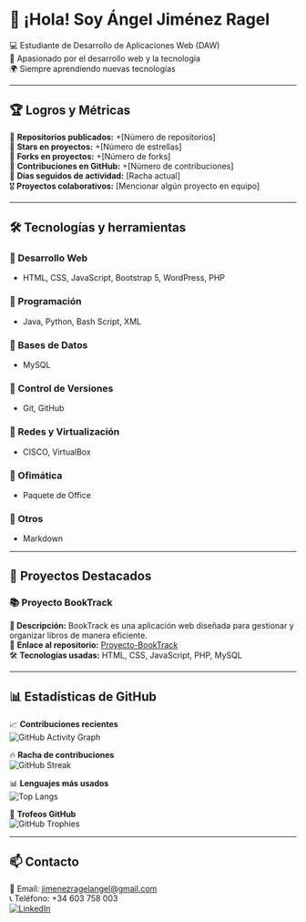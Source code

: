 # 👋 ¡Hola! Soy Ángel Jiménez Ragel  

💻 Estudiante de Desarrollo de Aplicaciones Web (DAW)  
🚀 Apasionado por el desarrollo web y la tecnología  
🌍 Siempre aprendiendo nuevas tecnologías  

---

## 🏆 Logros y Métricas  
🎯 **Repositorios publicados:** +[Número de repositorios]  
🌟 **Stars en proyectos:** +[Número de estrellas]  
🔄 **Forks en proyectos:** +[Número de forks]  
💬 **Contribuciones en GitHub:** +[Número de contribuciones]  
📅 **Días seguidos de actividad:** [Racha actual]  
🎖 **Proyectos colaborativos:** [Mencionar algún proyecto en equipo]  

---

## 🛠️ Tecnologías y herramientas  
### 🔹 Desarrollo Web  
- HTML, CSS, JavaScript, Bootstrap 5, WordPress, PHP  

### 🔹 Programación  
- Java, Python, Bash Script, XML  

### 🔹 Bases de Datos  
- MySQL  

### 🔹 Control de Versiones  
- Git, GitHub  

### 🔹 Redes y Virtualización  
- CISCO, VirtualBox  

### 🔹 Ofimática  
- Paquete de Office  

### 🔹 Otros  
- Markdown  

---

## 📌 Proyectos Destacados  
### 📚 **Proyecto BookTrack**  
**📌 Descripción:** BookTrack es una aplicación web diseñada para gestionar y organizar libros de manera eficiente.  
🔗 **Enlace al repositorio:** [Proyecto-BookTrack](https://github.com/Proyecto-BookTrack/Proyecto-BookTrack)  
🛠 **Tecnologías usadas:** HTML, CSS, JavaScript, PHP, MySQL  

---

## 📊 Estadísticas de GitHub  

📈 **Contribuciones recientes**  
![GitHub Activity Graph](https://github-readme-activity-graph.vercel.app/graph?username=tuusuario&theme=tokyonight)  

🔥 **Racha de contribuciones**  
![GitHub Streak](https://github-readme-streak-stats.herokuapp.com/?user=tuusuario&theme=tokyonight&hide_border=true)  

📊 **Lenguajes más usados**  
![Top Langs](https://github-readme-stats.vercel.app/api/top-langs/?username=tuusuario&layout=compact&theme=tokyonight)  

🏅 **Trofeos GitHub**  
![GitHub Trophies](https://github-profile-trophy.vercel.app/?username=tuusuario&theme=tokyonight&no-bg=true)  

---

## 📫 Contacto  
📧 Email: [jimenezragelangel@gmail.com](mailto:jimenezragelangel@gmail.com)  
📞 Teléfono: +34 603 758 003  
[![LinkedIn](https://img.shields.io/badge/LinkedIn-Ángel%20Jiménez%20Ragel-blue?style=flat&logo=linkedin)](https://www.linkedin.com/in/ángel-jiménez-ragel-64941633a/)  
